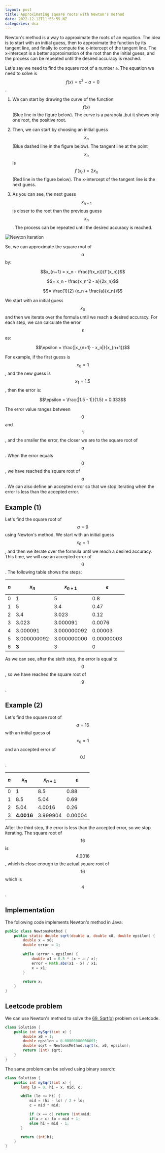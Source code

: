 ```yaml
---
layout: post
title: Approximating square roots with Newton's method
date: 2022-12-12T11:55:59.NZ
categories: dsa
---
```


Newton's method is a way to approximate the roots of an equation. The idea is to start with an initial guess, then to
approximate the function by its tangent line, and finally to compute the x-intercept of the tangent line. The
x-intercept is a better approximation of the root than the initial guess, and the process can be repeated until the
desired accuracy is reached.

Let's say we need to find the square root of a number `a`. The equation we need to solve is $$f(x) = x^2 - a = 0$$.

1. We can start by drawing the curve of the function $$f(x)$$ (Blue line in the figure below). The curve is a parabola
   ,but it shows only one root, the positive root.

2. Then, we can start by choosing an initial guess $$x_n$$ (Blue dashed line in the figure below). The tangent line at
   the point $$x_n$$ is $$f'(x_n) = 2x_n$$ (Red line in the figure below). The x-intercept of the tangent line is the
   next guess.

3. As you can see, the next guess $$x_{n+1}$$ is closer to the root than the previous guess $$x_n$$. The process can be
   repeated until the desired accuracy is reached.

![Newton Iteration](/assets/img/Newton_iteration.png)

So, we can approximate the square root of $$a$$ by:

$$x_{n+1} = x_n - \frac{f(x_n)}{f'(x_n)}$$

$$= x_n - \frac{x_n^2 - a}{2x_n}$$

$$= \frac{1}{2} (x_n + \frac{a}{x_n})$$

We start with an initial guess $$x_0$$ and then we iterate over the formula until we reach a desired accuracy. For
each step, we can calculate the error $$\epsilon$$ as:

$$\epsilon = \frac{|x_{n+1} - x_n|}{x_{n+1}}$$

For example, if the first guess is $$x_0 = 1$$, and the new guess is $$x_1 = 1.5$$, then the error is:

$$\epsilon = \frac{|1.5 - 1|}{1.5} = 0.333$$

The error value ranges between $$0$$ and $$1$$, and the smaller the error, the closer we are to the square root of
$$a$$. When the error equals $$0$$, we have reached the square root of $$a$$. We can also define an accepted error
so that we stop iterating when the error is less than the accepted error.

## Example (1)

Let's find the square root of $$a = 9$$ using Newton's method. We start with an initial guess $$x_0 = 1$$, and then we
iterate over the formula until we reach a desired accuracy. This time, we will use an accepted error of $$0$$. The
following table shows the steps:

| $$n$$ | $$x_n$$     | $$x_{n+1}$$ | $$\epsilon$$ |
|-------|-------------|-------------|--------------|
| 0     | 1           | 5           | 0.8          |
| 1     | 5           | 3.4         | 0.47         |
| 2     | 3.4         | 3.023       | 0.12         |
| 3     | 3.023       | 3.000091    | 0.0076       |
| 4     | 3.000091    | 3.000000092 | 0.00003      |
| 5     | 3.000000092 | 3.000000000 | 0.00000003   |
| 6     | __3__       | 3           | 0            |

As we can see, after the sixth step, the error is equal to $$0$$, so we have reached the square root of $$9$$.

## Example (2)

Let's find the square root of $$a = 16$$ with an initial guess of $$x_0 = 1$$ and an accepted error of $$0.1$$.

| $$n$$ | $$x_n$$    | $$x_{n+1}$$ | $$\epsilon$$ |
|-------|------------|-------------|--------------|
| 0     | 1          | 8.5         | 0.88         |
| 1     | 8.5        | 5.04        | 0.69         |
| 2     | 5.04       | 4.0016      | 0.26         |
| 3     | __4.0016__ | 3.999904    | 0.00004      |

After the third step, the error is less than the accepted error, so we stop iterating. The square root of $$16$$ is
$$4.0016$$, which is close enough to the actual square root of $$16$$ which is $$4$$.

## Implementation

The following code implements Newton's method in Java:

```java
public class NewtonsMethod {
    public static double sqrt(double a, double x0, double epsilon) {
        double x = x0;
        double error = 1;
        
        while (error > epsilon) {
            double x1 = 0.5 * (x + a / x);
            error = Math.abs(x1 - x) / x1;
            x = x1;
        }
        
        return x;
    }
}
```

## Leetcode problem

We can use Newton's method to solve the [69. Sqrt(x)](https://leetcode.com/problems/sqrtx/) problem on Leetcode.

```java
class Solution {
    public int mySqrt(int x) {
        double x0 = 1;
        double epsilon = 0.00000000000001;
        double sqrt = NewtonsMethod.sqrt(x, x0, epsilon);
        return (int) sqrt;
    }
}
```

The same problem can be solved using binary search:

```java
class Solution {
    public int mySqrt(int x) {
       long lo = 0, hi = x, mid, c;

       while (lo <= hi) {
           mid = (hi - lo) / 2 + lo;
           c = mid * mid;

           if (x == c) return (int)mid;
           if(x > c) lo = mid + 1;
           else hi = mid - 1;
       }

       return (int)hi;
    }
}
```
